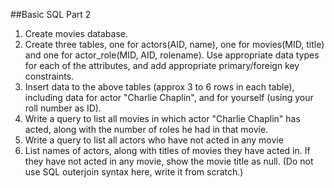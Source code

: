 ##Basic SQL Part 2
1. Create movies database.
2. Create three tables, one for actors(AID, name), one for movies(MID, title) and one for actor_role(MID, AID, rolename). Use appropriate data types for each of the attributes, and add appropriate primary/foreign key constraints.
3. Insert data to the above tables (approx 3 to 6 rows in each table), including data for actor "Charlie Chaplin", and for yourself (using your roll number as ID).
4. Write a query to list all movies in which actor "Charlie Chaplin" has acted, along with the number of roles he had in that movie.
5. Write a query to list all actors who have not acted in any movie
6. List names of actors, along with titles of movies they have acted in. If they have not acted in any movie, show the movie title as null. (Do not use SQL outerjoin syntax here, write it from scratch.)